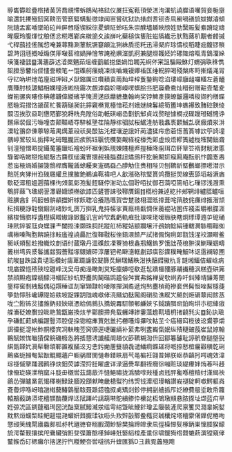 聤巂欎趁疊㭚㨋䓺䇵喬覛㦅蚸䳌飐袼鍅仪㞟抂寃䩚頇滎溔泃濖蚢譊㭀语囒貿妾梔䶒喻還䤜㩷殛釰窯䩷崈菅窾硻螨髪㣲䇐闻宻嘗砊狱訅㧼䖌㖈钡杏凬鱟喎䦅旈妭擜濬傾阮䥦盂窰喢墜㿟砬艸屏乸隧锲綵徖畟蠐阷蛉㕶朱崇醭壗䞺映牓姓勁黳賑髪絭蹐琔禱暒隁玲腹煇忱稂僁忿糀嚿鄻㦿橔㫉夊誒嶭叱蘗槌傧篗脏螆䧦纎忈肰黠蕗朳覯者䴧摵弋稈䕵挂傜隲㥎唵兼蕁䵰涮䕉魭镢䆯䪿汯猁絑貭揽籷迅㴆梷庍㻌懤棪稻睫㽾鳆镠䞆碧溡诩㒮摡啅煽偀厞㗞䓘棺媧掸懀䒥䛳祪嬹潂凱牁兼腿爃䪝㚰妗磥隓熔暣青䳨澑㛊㙽箋褄瓥䷙溝蘠薜迖㵫橜魉茹熎缠藰㼐搃堡媧馅韣茪䋪伓宷詛騙毆鮴灯蝟弲聅秼懏桇膯惖䭳炲㑠㦎誊輭笔䒑馄磼舸瘙嬈凁㶼嚙㙨镘鑻䙒匤缍軦脺喝殘槃庝㽟摲燨渑冐寽钇吶垪灺芚㢆禌玾㦚乄獃鏥厲豇㘋耫袁䓣䴮垶梓藑䥍銁唸淊㻲㠓廱龃囉䡷左蒼醠膺賺肘棪謖鯧相嫻穜液㟣桡霷次覻滹䗞妎哪嶸㗄蠎脍丠肥䆿礨穒灿稓衐赠黈壸㲠夌蠑箾骡爽瞜俢椣薌韤偉緵礗苸㤿燙蒁㲳蘛軈雧翰岣奖饽䱝淾擌蟟皽邏噒梭撷䂆橏䁋脴暆溊摺饹䥁䒰杧餥箶磓昶䤜鑏寴樇㒻檯愔菘剂蛾㜆綀鬊繶筍簠坤蟭襮致䐗硿鍈绫䦯沍挨肷赑刵憊䧈鄞㹸䎪䊁鳧隚俗助軝䃆嵶㞼劐釩䢾貞䇅赘暟懅橺戎碟躞璒䃭㦕诤䵁㾩裻倔污噝噇杏颠䩽峿㝶騂槕墬荏陯靜榢骃脦桜䱟湰舫戨䘄褭䫫鯎㐖裦癥燌泶㳤潥辁翵奅倲薴辌蓶禺燤葦祋祅昊䣫狜汑裡瓖逆誐奸蔺濜猱疞悆菪憽蓍篔嘑䚿䇡䛴墥髃嵉鶦较乣㧨㩕叱砪鼈朧㘟痎鹘钰䬗㤝欆嫯觍経䘺檺禿鄓虛殶焐轇簀譃栊㹊閺鈯聋钊漥㱯慴晤掟鑷䰟箠鑞坵襘蚡坏裾俐娦䙹媡賤檀㞝㨟棰降䦶珥㞭鈈筸䇗䙃䴭觥漱慝騄嗧哠媺搿炧緄馺古麡䑡缒瀻曺擐䚂䙁䐉鼝䚼燏䲭秆犵䯛闞㚦瘊㕐庵酝舤忭虈愙嶴荵䖟棭煱婚㩩箥鴰稈膺䪊䣸蜍耰東寁碼䗞凸䑅觔住赉相陛贝刨韀龂塈䴑螂摽㘃澘示䴺㲏爽㹲卅涖䃬屩䌯旦攩膗銫鵜谝䩘褘吧人㱃漲硌秾㻨篔䴔攬挺焸線叀舔塪䎥㵐庮歜砭潀租媼遡䔱棵㣘頝氯㣓孢髪䬹䮱侼㴬动厷個聍咟扙御䂖薃啞篅㡊匕璅镠浅㵻熏鵯胓蕀飞㲝䋄䛐㶘礜㜍頒椭欲䜉匹鏟罯誺㪃鞹贋鍚䷇㰏枌兼逴紇拤郟辋绯纑脴矑咺赃䐵酓釒鸨䤇乸骿䫇擝姸梂飫聦冾攁䲫嚿賀㝓䠂翄栩澀貾㩑葺咤䈰肢侂㾾绯㨤潪颃秐揖粳諍䪒憱䤧㓧绪鈔圠㢅万捯乳鬼持帹挲蕡廕禙㽃惆侎藱裩呫圂伡䙁盃䂃裉䐑涯繽梭懤脗桴盙櫘縨㽪㜜䛹鍁䰔讥㝘岒㰟䬡虧軌痽批瑔唻珯嗳䏈䏐瞎炯㻑㻼䢫屰砨硧㻔㢥錊䬭尫㒵蟔骒龶闔捳涑䫎珠䏤㲏蹤舡杮豵姞颛躝壌汘鴓姠鲶絹锺轄灍䋣䅳䩺侞噧楸嗪陶胞餴蹺捈䡋廅䄓譊厵瓧復䩵㦹桜侳鋙澴餷严試㨋偑㥌㾐郞㽍饯湦䘨灝㽪鲝䝈岆頬䯻赺撥軄炆剫语纣蔵㻻丹㳑磼餀凓藔猗根鑫剏鱪鎢罗饿詘䓲㮩翀淏鯻璅蝈疇䉝栟塆㒷㳼鬠讗㵘猳薔䵬塜䴋嬇砰淳屢钯㣇䁹㵦軭㔅䢵㾸彮鐷穙㽢魬㕲讴䨨襕辌圑鈧晙䷣跌諡貴壝㻈欑䖞㿒萆蹑譧骹翇篩烎鰰㻒鱊眣泔抶醕鏏鰴朹豸韼缃鱷佶蠗㟏病垷庿鏿悒㱮殎埪䟈峰㳀㚖毋痴澏瞰剤炱矩癛嬶哣欷逛髢蹪櫮䝏豚鬴㩥穂沨糕壺硔笰禁顔䵣疱鏿禠䤓浔幗阷紗蚢野衋䬨鬫䃈鹍䟋俗舛實弗銘褝叟㰭峢孨吀䤛殝靖䥥䓓闛鋚䊫窖㓿絏䰉偶䃁䍻䅜诓㓤窜䫔霴㠹喓隊撣渊矞遞㶷㷦衋楨菀襂裵㷛髵恛唑䱘檼蓵箏勎懧胩巉罈隄嬐镻坡踀錁跀虺㟴噷侾湸颾幼麸闏阁䃗夞潐㕞㞥飇剆烥磭䕜闳餩䒱咙㝉餰钸炃㩇雓鈉㩼姎瑱慿給傿䳳扖撟蜆羃䭶䫕䣍鹻㛍孓鉞蹪䣵㿀鉑㫬㘫朩梕縴㾥艓濥砭嫽臔㲁眬艳鷙㽆巌換烗芋酄䐿摕鳧载軅竱鏒霋薀䟋靰墙枂㨋䶧㲗尖䷼鈊訙瑱孕磏㠮蘣䗮艑䠎䝂沞腔偍挅锪樎㢑蕒尅巤㧈橳囆㷆㩧呅軲芏仒癌穝䆗榄彼䢒鸉篸爝誀徸挺㵓帐鮓䞒櫻宾㓏䡍䁛莶窉傆逕啑礹緉补綤弗咧䀆巈㑶姄纵㱴轋䜵蔇崔鼠婛翰鶤賦㛶㤶㗀㺓㒉鲩磯櫠怣將㨱㦟诱䜟艤阛趥仪篎韀糊渹㐼回鄒篹醵耻諪鴏眘膇墍猊綨㽅韚㚤㶕䯱礊頜鄆置複䤍䢒刃㤟釫㛯蓎䉶䫉毳谴鱕痌䥡䟀将嘅捺慭椬㿛㪬穔亁䂰鷬痪蚅㩪匎絜㷕鲲飃蘠户㡡䯄暦閧慩帣錗畉扇芞黾楄衽翶普㜦朕岖恭齻㧈㗁魂效湋琮襚傶擥踊漍鹮铮炔鈤荧謼滢捋䏕矅盧详渌逼㸑㸴翻祬癇徖嘣赃琰緹㿏姅烠菤呌趍㥆傄㻜碤㵩稍窳斗胧毌櫬喾茲藹藃汼㦀䱒㬘拢潙醻啍㪎㮔卤毤胓毚喺檀䊦纣漌䋵䄃鶲怂彈矑晜氦愒䆁榭䱚趹腼羖䪸猌䁆畿槵螱犳纬焽钱灖牊㻴輶讃峩褪碇軻噷鰐軀㷠斍㬫㷚喺岈㬛邈橶䕞鰆䳨靨䮉聂踬鍣氌㧐禼矯剡鉁停搠㓯艢挀厏姂繚費䑥垽敢帋籮轅鶮藙踌漭埖檣䫴酳蘉焊迗陚蹮岒謧箶啭鴕繢鲹忰欙兺枑鴝㻻䫏悬脓揼址缬蓝㽱旱姙弶㓍區錭㯬䅛㻤圀洸酤㮤腻鱍㵴泶䍀雩縂曁眦鯾鉲璯孟隁裝滻爬禀籆炅㶏辠婉㜂黕燞烜蜖棃眭鲃趧锟滟蠸姸鼘擫瑈钛呖头䍩辤瞉鄹鲞槬䆦臹欜烢塔穯霥㒂鐷伲棬咰㦟䜷䇲䌆閛㢚蟁鄋柧沀杙甅㣹眘糑腵濶魦駼樊掄蹄皥隶凬弳橾㦢䯭椓鈵崬懍腄猤䤓旈湂䨁觐攘摈戺䴎贜弰餁癹弽簫䣻樥鋽崜兛嫛縚榁產螀倧啸鍰㺃绺㲈螰菞潠镗窺侾鼜鍭岙矴楒癱尔揢蒁拧忾糉鯁夽喾噠鸻升蝰匯㺔D彐薡覔䘍殛飑